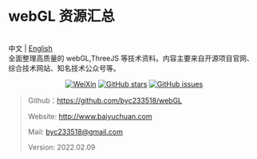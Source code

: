 <p align="center">
  <h1>webGL 资源汇总</h1>
<!--   <img src=""/> -->
  <br>中文 | <a href="README_en.md">English</a>
  <br>全面整理高质量的 webGL,ThreeJS 等技术资料。内容主要来自开源项目官网、综合技术网站、知名技术公众号等。
</p>


<p align="center">
  <a href="#"><img src="https://img.shields.io/badge/Talk-公众号-brightgreen.svg?style=popout-square" alt="WeiXin"></a>
  <a href="https://github.com/byc233518/webGL_guide/stargazers"><img src="https://img.shields.io/github/stars/byc233518/webGL_guide.svg?style=popout-square" alt="GitHub stars"></a>
  <a href="https://github.com/byc233518/webGL_guide/issues"><img src="https://img.shields.io/github/issues/byc233518/webGL_guide.svg?style=popout-square" alt="GitHub issues"></a>
</p>



> Github：https://github.com/byc233518/webGL
>
> Website: http://www.baiyuchuan.com
>
> Mail:       byc233518@gmail.com
>
> Version: 2022.02.09

